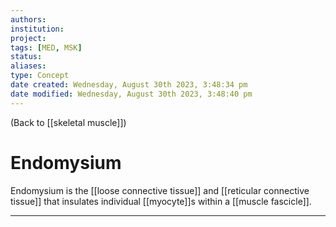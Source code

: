 ```yaml
---
authors: 
institution: 
project: 
tags: [MED, MSK]
status: 
aliases: 
type: Concept
date created: Wednesday, August 30th 2023, 3:48:34 pm
date modified: Wednesday, August 30th 2023, 3:48:40 pm
---
```


(Back to [[skeletal muscle]])

# Endomysium

Endomysium is the [[loose connective tissue]] and [[reticular connective tissue]] that insulates individual [[myocyte]]s within a [[muscle fascicle]].

---
